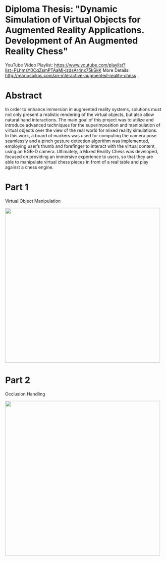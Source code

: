 # Diploma Thesis: "Dynamic Simulation of Virtual Objects for Augmented Reality Applications. Development of An Augmented Reality Chess"

YouTube Video Playlist: https://www.youtube.com/playlist?list=PLhmsY0CqZsmPTAaMi-jzdsAr4nx75kSkK
More Details: http://mariosbikos.com/an-interactive-augmented-reality-chess

# Abstract

In order to enhance immersion in augmented reality systems, solutions must not only present a realistic rendering of the virtual objects, but also allow natural hand interactions. The main goal of this project was to utilize and introduce advanced techniques for the superimposition and manipulation of virtual objects over the view of the real world for mixed reality simulations. In this work, a board of markers was used for computing the camera pose seamlessly and a pinch gesture detection algorithm was implemented, employing user’s thumb and forefinger to interact with the virtual content, using an RGB-D camera. Ultimately, a Mixed Reality Chess was developed, focused on providing an immersive experience to users, so that they are able to manipulate virtual chess pieces in front of a real table and play against a chess engine.

# Part 1

Virtual Object Manipulation

<img src="/yxGALE.gif?raw=true" width="500px">

# Part 2

Occlusion Handling

<img src="/chess2.gif?raw=true" width="500px">




